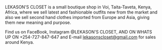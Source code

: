LEKASON'S CLOSET is a small boutique shop in Voi, Taita-Taveta, Kenya, Africa, where we sell latest and fashionable outfits new from the market and also we sell second hand clothes imported from Europe and Asia, giving them new meaning and purpose.

Find us on FaceBook, Instagram @LEKASON'S CLOSET, AND ON WHATS UP ON +254-727-847-647 and E-mail lekasonscloset@gmail.com for sales around Kenya.
